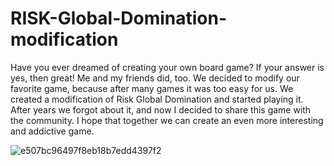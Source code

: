 # RISK-Global-Domination-modification
Have you ever dreamed of creating your own board game? 
If your answer is yes, then great! Me and my friends did, too.
We decided to modify our favorite game, because after many games it was too easy for us.
We created a modification of Risk Global Domination and started playing it. After years we forgot about it, and now I decided to share this game with the community.
I hope that together we can create an even more interesting and addictive game.

![e507bc96497f8eb18b7edd4397f2](https://user-images.githubusercontent.com/94618871/203169255-1b112020-2444-4ed5-96d7-9111ef31bd60.jpg)
